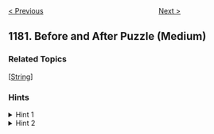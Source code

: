 <!--|This file generated by command(leetcode description); DO NOT EDIT.    |-->
<!--+----------------------------------------------------------------------+-->
<!--|@author    openset <openset.wang@gmail.com>                           |-->
<!--|@link      https://github.com/openset                                 |-->
<!--|@home      https://github.com/openset/leetcode                        |-->
<!--+----------------------------------------------------------------------+-->

[< Previous](https://github.com/openset/leetcode/tree/master/problems/count-substrings-with-only-one-distinct-letter "Count Substrings with Only One Distinct Letter")
　　　　　　　　　　　　　　　　
[Next >](https://github.com/openset/leetcode/tree/master/problems/shortest-distance-to-target-color "Shortest Distance to Target Color")

## 1181. Before and After Puzzle (Medium)



### Related Topics
  [[String](https://github.com/openset/leetcode/tree/master/tag/string/README.md)]

### Hints
<details>
<summary>Hint 1</summary>
What if you check every pair of strings (bruteforce)?
</details>

<details>
<summary>Hint 2</summary>
For every two strings, check if they can form a puzzle by comparing their last and first words.
</details>
